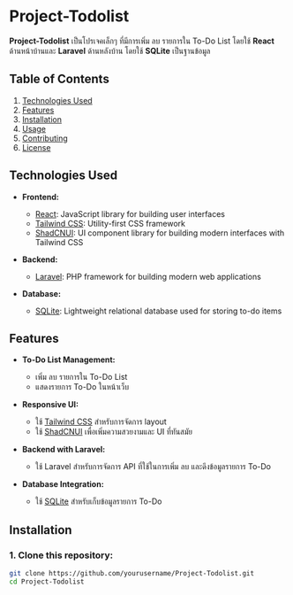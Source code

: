 # Project-Todolist

**Project-Todolist** เป็นโปรเจคเล็กๆ ที่มีการเพิ่ม ลบ รายการใน To-Do List โดยใช้ **React** ด้านหน้าบ้านและ **Laravel** ด้านหลังบ้าน โดยใช้ **SQLite** เป็นฐานข้อมูล

## Table of Contents
1. [Technologies Used](#technologies-used)
2. [Features](#features)
3. [Installation](#installation)
4. [Usage](#usage)
5. [Contributing](#contributing)
6. [License](#license)

## Technologies Used

- **Frontend:**
  - [React](https://reactjs.org/): JavaScript library for building user interfaces
  - [Tailwind CSS](https://tailwindcss.com/): Utility-first CSS framework
  - [ShadCNUI](https://github.com/shadcn/ui): UI component library for building modern interfaces with Tailwind CSS

- **Backend:**
  - [Laravel](https://laravel.com/): PHP framework for building modern web applications
  
- **Database:**
  - [SQLite](https://www.sqlite.org/): Lightweight relational database used for storing to-do items

## Features

- **To-Do List Management:**
  - เพิ่ม ลบ รายการใน To-Do List
  - แสดงรายการ To-Do ในหน้าเว็บ

- **Responsive UI:**
  - ใช้ [Tailwind CSS](https://tailwindcss.com/) สำหรับการจัดการ layout
  - ใช้ [ShadCNUI](https://github.com/shadcn/ui) เพื่อเพิ่มความสวยงามและ UI ที่ทันสมัย

- **Backend with Laravel:**
  - ใช้ Laravel สำหรับการจัดการ API ที่ใช้ในการเพิ่ม ลบ และดึงข้อมูลรายการ To-Do

- **Database Integration:**
  - ใช้ [SQLite](https://www.sqlite.org/) สำหรับเก็บข้อมูลรายการ To-Do

## Installation

### 1. Clone this repository:
```bash
git clone https://github.com/yourusername/Project-Todolist.git
cd Project-Todolist
